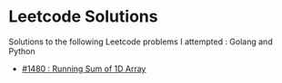 # Leetcode Solutions

Solutions to the following Leetcode problems I attempted : Golang and Python
* [#1480 : Running Sum of 1D Array](https://leetcode.com/problems/running-sum-of-1d-array)
